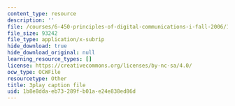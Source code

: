 ```yaml
---
content_type: resource
description: ''
file: /courses/6-450-principles-of-digital-communications-i-fall-2006/1b8e8ddaeb73289fb01ae24e838ed86d_qU6NkB4xE7U.srt
file_size: 93242
file_type: application/x-subrip
hide_download: true
hide_download_original: null
learning_resource_types: []
license: https://creativecommons.org/licenses/by-nc-sa/4.0/
ocw_type: OCWFile
resourcetype: Other
title: 3play caption file
uid: 1b8e8dda-eb73-289f-b01a-e24e838ed86d
---
```

